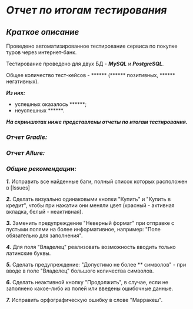 # ***Отчет по итогам тестирования***
## ***Краткое описание***
Проведено автоматизированное тестирование сервиса по покупке туров через интернет-банк.

Тестирование проведено для двух БД - ***MySQL*** и ***PostgreSQL***.

Общее количество тест-кейсов - ****** (****** позитивных, ****** негативных).

***Из них:***
- успешных оказалось ******;
- неуспешных ******.

***На скриншотах ниже представлены отчеты по итогам тестирования.***

### ***Отчет Gradle:***

### ***Отчет Allure:***

</details>

### ***Общие рекомендации:***

***1.*** Исправить все найденные баги, полный список которых расположен в [Issues]

***2.*** Сделать визуально одинаковыми кнопки "Купить" и "Купить в кредит", чтобы при нажатии они меняли цвет (красный - активная вкладка, белый - неактивная).

***3.*** Заменить предупреждение "Неверный формат" при отправке с пустыми полями на более информативное, например: "Поле обязательно для заполнения".

***4.*** Для поля "Владелец" реализовать возможность вводить только латинские буквы.

***5.*** Сделать предупреждение: "Допустимо не более ** символов" - при вводе в поле "Владелец" большого количества символов.

***6.*** Сделать неактивной кнопку "Продолжить", в случае, если не заполнено какое-либо из полей или введены ошибочные данные.

***7.*** Исправить орфографическую ошибку в слове "Марракеш".

